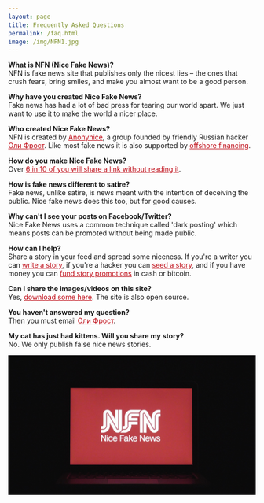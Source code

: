 ```yaml
---
layout: page
title: Frequently Asked Questions
permalink: /faq.html
image: /img/NFN1.jpg
---
```


<style>

article {
    font-size: 1.3em;

}
.full-width {
  background-color: #0c0c0c;
  color: white;
}

header {
  border-bottom: 3px solid #BE0712;
}
a {
  color: #BE0712;
}

</style>

**What is NFN (Nice Fake News)?**  
NFN is fake news site that publishes only the nicest lies – the ones that crush fears, bring smiles, and make you almost want to be a good person.

**Why have you created Nice Fake News?**  
Fake news has had a lot of bad press for tearing our world apart. We just want to use it to make the world a nicer place.

**Who created Nice Fake News?**  
NFN is created by [Anonynice](/joinus), a group founded by friendly Russian hacker <a href="http://olifro.st" class="russian">Оли Фрост</a>. Like most fake news it is also supported by [offshore financing](/donate).

**How do you make Nice Fake News?**  
Over [6 in 10 of you will share a link without reading it](https://www.forbes.com/sites/jaysondemers/2016/08/08/59-percent-of-you-will-share-this-article-without-even-reading-it/#7782c6032a64).

**How is fake news different to satire?**  
Fake news, unlike satire, is news meant with the intention of deceiving the public. Nice fake news does this too, but for good causes.

**Why can't I see your posts on Facebook/Twitter?**  
Nice Fake News uses a common technique called 'dark posting' which means posts can be promoted without being made public.

**How can I help?**  
Share a story in your feed and spread some niceness. If you're a writer you can [write a story](/submit), if you're a hacker you can [seed a story](/joinus), and if you have money you can [fund story promotions](/donate) in cash or bitcoin.

**Can I share the images/videos on this site?**  
Yes, [download some here](/images.zip). The site is also open source.

**You haven't answered my question?**  
Then you must email <a class="russian" href="mailto:mail@olifro.st" >Оли Фрост</a>.

**My cat has just had kittens. Will you share my story?**  
No. We only publish false nice news stories.

![](/img/NFN1.jpg)

